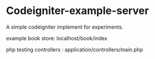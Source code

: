 Codeigniter-example-server
==========================

A simple codeigniter implement for experiments.

example book store: localhost/book/index

php testing controllers : application/controllers/main.php
